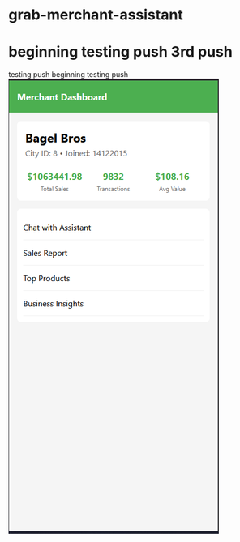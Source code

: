 # grab-merchant-assistant
beginning
testing push
3rd push
=======
testing push
beginning
testing push
![output](image.png)